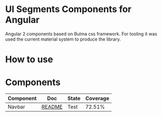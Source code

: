 # UI Segments Components for Angular

Angular 2 components based on Bulma css framework. For tooling it was used the current material system to produce the library.

# How to use

# Components

| Component | Doc                                                    | State | Coverage |
|-----------|--------------------------------------------------------|-------|----------|
| Navbar    | [README](ui-segments/blob/master/src/ui/nav/README.md) | Test  | 72.51%   |
